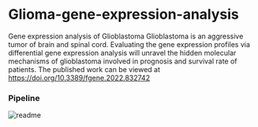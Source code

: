 # Glioma-gene-expression-analysis

Gene expression analysis of Glioblastoma
Glioblastoma is an aggressive tumor of brain and spinal cord. Evaluating the gene expression profiles via differential gene expression analysis will unravel the hidden molecular mechanisms of glioblastoma involved in prognosis and survival rate of patients. 
The published work can be viewed at https://doi.org/10.3389/fgene.2022.832742

### Pipeline 
![readme](https://user-images.githubusercontent.com/62421557/158058357-2d1db342-13a8-4a74-93c2-30e0651ee4ac.jpg)
